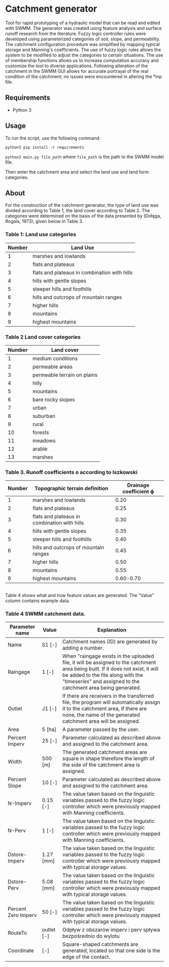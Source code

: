 # Catchment generator
Tool for rapid prototyping of a hydraulic model that can be read and edited with SWMM.
The generator was created using feature analysis and surface runoff research from the literature. 
Fuzzy logic controller rules were developed using parameterized categories of soil, slope, 
and permeability. The catchment configuration procedure was simplified by mapping typical 
storage and Manning's coefficients. The use of fuzzy logic rules allows the system to be modified 
to adjust the categories to certain situations. The use of membership functions allows us to increase 
computation accuracy and customize the tool to diverse applications. Following alteration 
of the catchment in the SWMM GUI allows for accurate portrayal of the real condition of the catchment; 
no issues were encountered in altering the *inp file.

## Requirements
* Python 3

## Usage
To run the script, use the following command: 

```python3 pip install -r requirements``` 

```python3 main.py file_path``` where `file_path` is the path to the SWMM model file.

Then enter the catchment area and select the land use and land form categories.


## About
For the construction of the catchment generator, the type of land use was divided according to Table 1, 
the land cover according to Table 2. 
The categories were determined on the basis of the data presented by (Dołęga, Rogala, 1973), given below in Table 3. 


<h3 id="table-1-land-use-categories">Table 1: Land use categories</h3>
<table>
<thead>
<tr>
<th>Number</th>
<th>Land Use</th>
</tr>
</thead>
<tbody><tr>
<td>1</td>
<td>marshes and lowlands</td>
</tr>
<tr>
<td>2</td>
<td>flats and plateaus</td>
</tr>
<tr>
<td>3</td>
<td>flats and plateaus in combination with hills</td>
</tr>
<tr>
<td>4</td>
<td>hills with gentle slopes</td>
</tr>
<tr>
<td>5</td>
<td>steeper hills and foothills</td>
</tr>
<tr>
<td>6</td>
<td>hills and outcrops of mountain ranges</td>
</tr>
<tr>
<td>7</td>
<td>higher hills</td>
</tr>
<tr>
<td>8</td>
<td>mountains</td>
</tr>
<tr>
<td>9</td>
<td>highest mountains</td>
</tr>
</tbody></table>


<h3 id="table-2-land cover - categories">Table 2 Land cover categories</h3>
<table>
<thead>
<tr>
<th>Number</th>
<th>Land cover</th>
</tr>
</thead>
<tbody><tr>
<td>1</td>
<td>medium conditions</td>
</tr>
<tr>
<td>2</td>
<td>permeable areas</td>
</tr>
<tr>
<td>3</td>
<td>permeable terrain on plains</td>
</tr>
<tr>
<td>4</td>
<td>hilly</td>
</tr>
<tr>
<td>5</td>
<td>mountains</td>
</tr>
<tr>
<td>6</td>
<td>bare rocky slopes</td>
</tr>
<tr>
<td>7</td>
<td>urban</td>
</tr>
<tr>
<td>8</td>
<td>suburban</td>
</tr>
<tr>
<td>9</td>
<td>rural</td>
</tr>
<tr>
<td>10</td>
<td>forests</td>
</tr>
<tr>
<td>11</td>
<td>meadows</td>
</tr>
<tr>
<td>12</td>
<td>arable</td>
</tr>
<tr>
<td>13</td>
<td>marshes</td>
</tr>
</tbody></table>


<h3 id="table-3-runoff-coefficients-o-according-to-iszkowski">Table 3. Runoff coefficients o according to Iszkowski</h3>
<table>
<thead>
<tr>
<th>Number</th>
<th>Topographic terrain definition</th>
<th>Drainage coefficient ϕ</th>
</tr>
</thead>
<tbody><tr>
<td>1</td>
<td>marshes and lowlands</td>
<td>0.20</td>
</tr>
<tr>
<td>2</td>
<td>flats and plateaus</td>
<td>0.25</td>
</tr>
<tr>
<td>3</td>
<td>flats and plateaus in combination with hills</td>
<td>0.30</td>
</tr>
<tr>
<td>4</td>
<td>hills with gentle slopes</td>
<td>0.35</td>
</tr>
<tr>
<td>5</td>
<td>steeper hills and foothills</td>
<td>0.40</td>
</tr>
<tr>
<td>6</td>
<td>hills and outcrops of mountain ranges</td>
<td>0.45</td>
</tr>
<tr>
<td>7</td>
<td>higher hills</td>
<td>0.50</td>
</tr>
<tr>
<td>8</td>
<td>mountains</td>
<td>0.55</td>
</tr>
<tr>
<td>9</td>
<td>highest mountains</td>
<td>0.60-0.70</td>
</tr>
</tbody></table>





##
Table 4 shows what and how feature values are generated. The "Value" column contains example data. 

<h3 id="table-4-swmm-catchment-data">Table 4 SWMM catchment data.</h3>
<table>
<thead>
<tr>
<th>Parameter name</th>
<th>Value</th>
<th>Explanation</th>
</tr>
</thead>
<tbody><tr>
<td>Name</td>
<td>S1 [-]</td>
<td>Catchment names (ID) are generated by adding a number.<br></td>
</tr>
<tr>
<td>Raingage</td>
<td>1 [-]</td>
<td>When &quot;raingage exists in the uploaded file, it will be assigned to the catchment area being built. If it does not exist, it will be added to the file along with the &quot;timeseries&quot; and assigned to the catchment area being generated.<br></td>
</tr>
<tr>
<td>Outlet</td>
<td>J1 [-]</td>
<td>If there are receivers in the transferred file, the program will automatically assign it to the catchment area, if there are none, the name of the generated catchment area will be assigned.<br></td>
</tr>
<tr>
<td>Area</td>
<td>5 [ha]</td>
<td>A parameter passed by the user.<br></td>
</tr>
<tr>
<td>Percent Imperv</td>
<td>25 [-]</td>
<td>Parameter calculated as described above and assigned to the catchment area.<br></td>
</tr>
<tr>
<td>Width</td>
<td>500 [m]</td>
<td>The generated catchment areas are square in shape therefore the length of the side of the catchment area is assigned.<br></td>
</tr>
<tr>
<td>Percent Slope</td>
<td>10 [-]</td>
<td>Parameter calculated as described above and assigned to the catchment area.<br></td>
</tr>
<tr>
<td>N-Imperv</td>
<td>0.15 [-]</td>
<td>The value taken based on the linguistic variables passed to the fuzzy logic controller which were previously mapped with Manning coefficients.<br></td>
</tr>
<tr>
<td>N-Perv</td>
<td>1 [-]</td>
<td>The value taken based on the linguistic variables passed to the fuzzy logic controller which were previously mapped with Manning coefficients.</td>
</tr>
<tr>
<td>Dstore-Imperv</td>
<td>1.27 [mm]</td>
<td>The value taken based on the linguistic variables passed to the fuzzy logic controller which were previously mapped with typical storage values.<br></td>
</tr>
<tr>
<td>Dstore-Perv</td>
<td>5.08 [mm]</td>
<td>The value taken based on the linguistic variables passed to the fuzzy logic controller which were previously mapped with typical storage values.</td>
</tr>
<tr>
<td>Percent Zero Imperv</td>
<td>50 [-]</td>
<td>The value taken based on the linguistic variables passed to the fuzzy logic controller which were previously mapped with typical storage values.</td>
</tr>
<tr>
<td>RouteTo</td>
<td>outlet [-]</td>
<td>Odpływ z obszarów imperv i perv spływa bezpośrednio do wylotu<br></td>
</tr>
<tr>
<td>Coordinate</td>
<td>[-]</td>
<td>Square-shaped catchments are generated, located so that one side is the edge of the contact.<br></td>
</tr>
</tbody></table>
